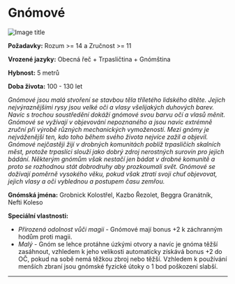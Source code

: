 # Gnómové

![Image title](/assets/races/gnome.webp)

**Požadavky:** Rozum >= 14 a Zručnost >= 11  

**Vrozené jazyky:** Obecná řeč + Trpasličtina + Gnómština 

**Hybnost:** 5 metrů 

**Doba života:** 100 - 130 let

*Gnómové jsou malá stvoření se stavbou těla tříletého lidského dítěte. Jejich nejvýraznějšími rysy jsou velké oči a vlasy všelijakých duhových barev. Navíc s trochou soustředění dokáží gnómové svou barvu očí a vlasů měnit. Gnómové se vyžívají v objevování nepoznaného a jsou navíc extrémně zruční při výrobě různých mechanických vymožeností. Mezi gnómy je nejváženější ten, kdo toho během svého života nejvíce zažil a objevil. Gnómové nejčastěji žijí v drobných komunitách poblíž trpasličích skalních měst, protože trpaslíci slouží jako dobrý zdroj nerostných surovin pro jejich bádání. Některým gnómům však nestačí jen bádat v drobné komunitě a proto se rozhodnou stát dobrodruhy aby prozkoumali svět. Gnómové se dožívají poměrně vysokého věku, pokud však ztratí svoji chuť objevovat, jejich vlasy a oči vyblednou a postupem času zemřou.*

**Gnómská jména:** Grobnick Kolostřel, Kazbo Řezolet, Beggra Granátník, Nefti Koleso

**Speciální vlastnosti:**

- *Přirozená odolnost vůči magii* - Gnómové mají bonus +2 k záchranným hodům proti magii.
- *Malý* - Gnóm se lehce protáhne úzkými otvory a navíc je gnóma těžší zasáhnout, vzhledem k jeho velikosti automaticky získává bonus +2 do OČ, pokud na sobě nemá těžkou zbroj nebo těžší. Vzhledem k používání menších zbraní jsou gnómské fyzické útoky o 1 bod poškození slabší.

---

